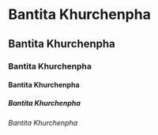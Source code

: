# Bantita Khurchenpha
## Bantita Khurchenpha
### Bantita Khurchenpha
#### Bantita Khurchenpha
##### Bantita Khurchenpha
###### Bantita Khurchenpha